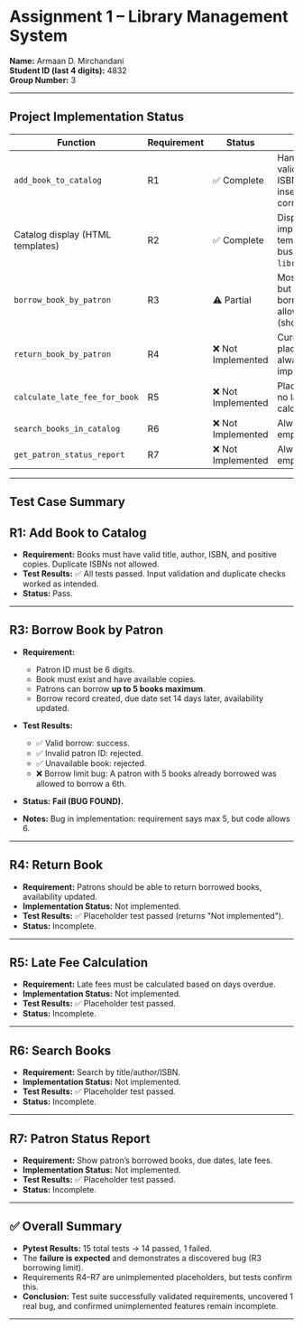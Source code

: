 # Assignment 1 – Library Management System

**Name:** Armaan D. Mirchandani  
**Student ID (last 4 digits):** 4832  
**Group Number:** 3  

---

## Project Implementation Status

| Function | Requirement | Status | Notes |
|----------|-------------|--------|-------|
| `add_book_to_catalog` | R1 | ✅ Complete | Handles input validation, duplicate ISBN check, and inserts books correctly. |
| Catalog display (HTML templates) | R2 | ✅ Complete | Display implemented in templates; no direct business logic in `library_service.py`. |
| `borrow_book_by_patron` | R3 | ⚠️ Partial | Most logic works, but bug found: borrowing limit allows >5 books (should stop at 5). |
| `return_book_by_patron` | R4 | ❌ Not Implemented | Currently a placeholder that always returns "not implemented." |
| `calculate_late_fee_for_book` | R5 | ❌ Not Implemented | Placeholder only, no late fee calculation logic. |
| `search_books_in_catalog` | R6 | ❌ Not Implemented | Always returns an empty list. |
| `get_patron_status_report` | R7 | ❌ Not Implemented | Always returns an empty dictionary. |

---

## Test Case Summary


## R1: Add Book to Catalog  
- **Requirement:** Books must have valid title, author, ISBN, and positive copies. Duplicate ISBNs not allowed.  
- **Test Results:** ✅ All tests passed. Input validation and duplicate checks worked as intended.  
- **Status:** Pass.  

---

## R3: Borrow Book by Patron  
- **Requirement:**  
  - Patron ID must be 6 digits.  
  - Book must exist and have available copies.  
  - Patrons can borrow **up to 5 books maximum**.  
  - Borrow record created, due date set 14 days later, availability updated.  

- **Test Results:**  
  - ✅ Valid borrow: success.  
  - ✅ Invalid patron ID: rejected.  
  - ✅ Unavailable book: rejected.  
  - ❌ Borrow limit bug: A patron with 5 books already borrowed was allowed to borrow a 6th.  

- **Status:** **Fail (BUG FOUND).**  
- **Notes:** Bug in implementation: requirement says max 5, but code allows 6.  

---

## R4: Return Book  
- **Requirement:** Patrons should be able to return borrowed books, availability updated.  
- **Implementation Status:** Not implemented.  
- **Test Results:** ✅ Placeholder test passed (returns "Not implemented").  
- **Status:** Incomplete.  

---

## R5: Late Fee Calculation  
- **Requirement:** Late fees must be calculated based on days overdue.  
- **Implementation Status:** Not implemented.  
- **Test Results:** ✅ Placeholder test passed.  
- **Status:** Incomplete.  

---

## R6: Search Books  
- **Requirement:** Search by title/author/ISBN.  
- **Implementation Status:** Not implemented.  
- **Test Results:** ✅ Placeholder test passed.  
- **Status:** Incomplete.  

---

## R7: Patron Status Report  
- **Requirement:** Show patron’s borrowed books, due dates, late fees.  
- **Implementation Status:** Not implemented.  
- **Test Results:** ✅ Placeholder test passed.  
- **Status:** Incomplete.  

---

## ✅ Overall Summary  
- **Pytest Results:** 15 total tests → 14 passed, 1 failed.  
- The **failure is expected** and demonstrates a discovered bug (R3 borrowing limit).  
- Requirements R4–R7 are unimplemented placeholders, but tests confirm this.  
- **Conclusion:** Test suite successfully validated requirements, uncovered 1 real bug, and confirmed unimplemented features remain incomplete. 

---